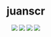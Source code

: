 <div align="center">

# juanscr

[![](https://img.shields.io/badge/OS-Arch%20Linux-informational?style=flat-square&logo=linux&logoColor=F8F8F2&color=8BE9FD)](https://www.archlinux.org/)
[![](https://img.shields.io/badge/Coding-Python-informational?style=flat-square&logo=python&logoColor=F8F8F2&color=BD93D9)](https://www.python.org/)
[![](https://img.shields.io/badge/Coding-Bash-informational?style=flat-square&logo=gnu&logoColor=F8F8F2&color=FF5555)](https://gnu.org/software/bash)
[![](https://img.shields.io/badge/Editor-Doom%20Emacs-informational?style=flat-square&logo=gnu-emacs&logoColor=F8F8F2&color=50FA7B)](https://github.com/hlissner/doom-emacs/)
